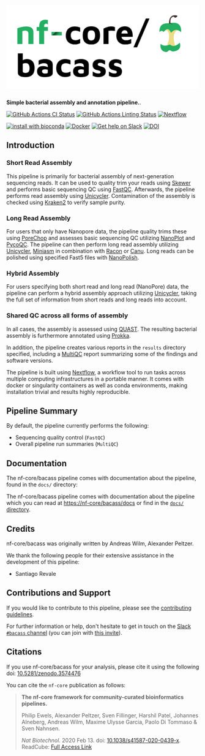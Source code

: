 # ![nf-core/bacass](docs/images/nf-core-bacass_logo.png)

**Simple bacterial assembly and annotation pipeline.**.

[![GitHub Actions CI Status](https://github.com/nf-core/bacass/workflows/nf-core%20CI/badge.svg)](https://github.com/nf-core/bacass/actions)
[![GitHub Actions Linting Status](https://github.com/nf-core/bacass/workflows/nf-core%20linting/badge.svg)](https://github.com/nf-core/bacass/actions)
[![Nextflow](https://img.shields.io/badge/nextflow-%E2%89%A520.10.0-brightgreen.svg)](https://www.nextflow.io/)

[![install with bioconda](https://img.shields.io/badge/install%20with-bioconda-brightgreen.svg)](https://bioconda.github.io/)
[![Docker](https://img.shields.io/docker/automated/nfcore/bacass.svg)](https://hub.docker.com/r/nfcore/bacass)
[![Get help on Slack](http://img.shields.io/badge/slack-nf--core%20%23bacass-4A154B?logo=slack)](https://nfcore.slack.com/channels/bacass)
[![DOI](https://zenodo.org/badge/168486714.svg)](https://zenodo.org/badge/latestdoi/168486714)

## Introduction

### Short Read Assembly

This pipeline is primarily for bacterial assembly of next-generation sequencing reads. It can be used to quality trim your reads using [Skewer](https://github.com/relipmoc/skewer) and performs basic sequencing QC using [FastQC](https://www.bioinformatics.babraham.ac.uk/projects/fastqc/). Afterwards, the pipeline performs read assembly using [Unicycler](https://github.com/rrwick/Unicycler). Contamination of the assembly is checked using [Kraken2](https://ccb.jhu.edu/software/kraken2/) to verify sample purity.

### Long Read Assembly

For users that only have Nanopore data, the pipeline quality trims these using [PoreChop](https://github.com/rrwick/Porechop) and assesses basic sequencing QC utilizing [NanoPlot](https://github.com/wdecoster/NanoPlot) and [PycoQC](https://github.com/a-slide/pycoQC).
The pipeline can then perform long read assembly utilizing [Unicycler](https://github.com/rrwick/Unicycler), [Miniasm](https://github.com/lh3/miniasm) in combination with [Racon](https://github.com/isovic/racon) or [Canu](https://github.com/marbl/canu). Long reads can be polished using specified Fast5 files with [NanoPolish](https://github.com/jts/nanopolish).

### Hybrid Assembly

For users specifying both short read and long read (NanoPore) data, the pipeline can perform a hybrid assembly approach utilizing [Unicycler](https://github.com/rrwick/Unicycler), taking the full set of information from short reads and long reads into account.

### Shared QC across all forms of assembly

In all cases, the assembly is assessed using [QUAST](http://bioinf.spbau.ru/quast).
The resulting bacterial assembly is furthermore annotated using [Prokka](https://github.com/tseemann/prokka).

In addition, the pipeline creates various reports in the `results` directory specified, including a [MultiQC](https://multiqc.info) report summarizing some of the findings and software versions.

The pipeline is built using [Nextflow](https://www.nextflow.io), a workflow tool to run tasks across multiple computing infrastructures in a portable manner. It comes with docker or singularity containers as well as conda environments, making installation trivial and results highly reproducible.

## Pipeline Summary

By default, the pipeline currently performs the following:

<!-- TODO nf-core: Fill in short bullet-pointed list of default steps of pipeline -->

* Sequencing quality control (`FastQC`)
* Overall pipeline run summaries (`MultiQC`)

## Documentation

The nf-core/bacass pipeline comes with documentation about the pipeline, found in the `docs/` directory:

The nf-core/bacass pipeline comes with documentation about the pipeline which you can read at [https://nf-core/bacass/docs](https://nf-core/bacass/docs) or find in the [`docs/` directory](docs).

## Credits

nf-core/bacass was originally written by Andreas Wilm, Alexander Peltzer.

We thank the following people for their extensive assistance in the development
of this pipeline:

* Santiago Revale

## Contributions and Support

If you would like to contribute to this pipeline, please see the [contributing guidelines](.github/CONTRIBUTING.md).

For further information or help, don't hesitate to get in touch on the [Slack `#bacass` channel](https://nfcore.slack.com/channels/bacass) (you can join with [this invite](https://nf-co.re/join/slack)).

## Citations

If you use nf-core/bacass for your analysis, please cite it using the following doi: [10.5281/zenodo.3574476](https://zenodo.org/badge/latestdoi/168486714)

You can cite the `nf-core` publication as follows:

> **The nf-core framework for community-curated bioinformatics pipelines.**
>
> Philip Ewels, Alexander Peltzer, Sven Fillinger, Harshil Patel, Johannes Alneberg, Andreas Wilm, Maxime Ulysse Garcia, Paolo Di Tommaso & Sven Nahnsen.
>
> _Nat Biotechnol._ 2020 Feb 13. doi: [10.1038/s41587-020-0439-x](https://dx.doi.org/10.1038/s41587-020-0439-x).
> ReadCube: [Full Access Link](https://rdcu.be/b1GjZ)
